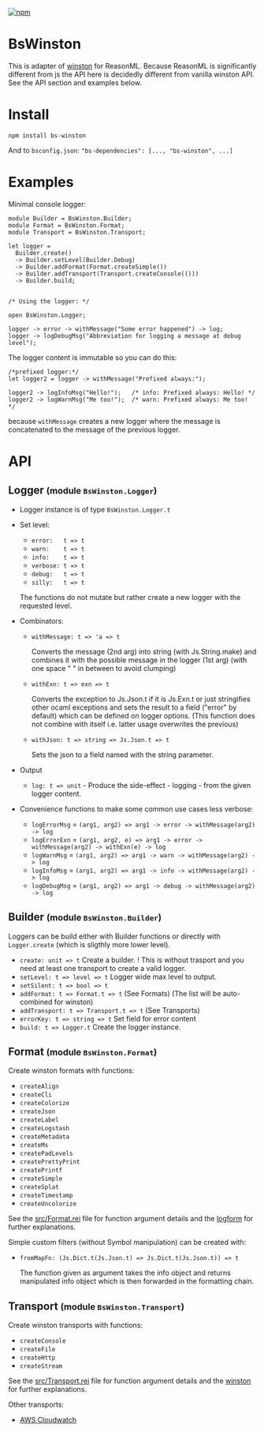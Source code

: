 [![npm](https://img.shields.io/npm/v/bs-winston.svg)](https://www.npmjs.com/package/bs-winston)

# BsWinston

This is adapter of [winston](https://github.com/winstonjs/winston) for ReasonML. Because ReasonML is significantly different from js the API here is decidedly different from vanilla winston API. See the API section and examples below.

# Install 

```
npm install bs-winston
```
And to `bsconfig.json`: `"bs-dependencies": [..., "bs-winston", ...]`


# Examples

Minimal console logger:
```
module Builder = BsWinston.Builder;
module Format = BsWinston.Format;
module Transport = BsWinston.Transport;

let logger =
  Builder.create()
  -> Builder.setLevel(Builder.Debug)
  -> Builder.addFormat(Format.createSimple())
  -> Builder.addTransport(Transport.createConsole(()))
  -> Builder.build;


/* Using the logger: */

open BsWinston.Logger;

logger -> error -> withMessage("Some error happened") -> log;
logger -> logDebugMsg("Abbreviation for logging a message at debug level");
```

The logger content is immutable so you can do this:
```
/*prefixed logger:*/
let logger2 = logger -> withMessage("Prefixed always:");

logger2 -> logInfoMsg("Hello!");   /* info: Prefixed always: Hello! */
logger2 -> logWarnMsg("Me too!");  /* warn: Prefixed always: Me too! */
```
because `withMessage` creates a new logger where the message is concatenated to the message of the previous logger.

# API

## Logger <small>(module `BsWinston.Logger`)</small>
- Logger instance is of type `BsWinston.Logger.t`
- Set level:
  - `error:   t => t`
  - `warn:    t => t`
  - `info:    t => t`
  - `verbose: t => t`
  - `debug:   t => t`
  - `silly:   t => t`
  
  The functions do not mutate but rather create a new logger with the requested level.
- Combinators:
  - `withMessage: t => 'a => t`
    
    Converts the message (2nd arg) into string (with Js.String.make) and combines it with the possible message in the logger (1st arg) (with one space " " in between to avoid clumping)
  - `withExn: t => exn => t`
    
    Converts the exception to Js.Json.t if it is Js.Exn.t or just stringifies other ocaml exceptions and sets the result to a field ("error" by default) which can be defined on logger options. (This function does not combine with itself i.e. latter usage overwrites the previous)
  - `withJson: t => string => Js.Json.t => t`

    Sets the json to a field named with the string parameter.
- Output
  - `log: t => unit`  - Produce the side-effect - logging - from the given logger content.
- Convenience functions to make some common use cases less verbose:
  - `logErrorMsg` = `(arg1, arg2) => arg1 -> error -> withMessage(arg2) -> log`
  - `logErrorExn` = `(arg1, arg2, e) => arg1 -> error -> withMessage(arg2) -> withExn(e) -> log`
  - `logWarnMsg`  = `(arg1, arg2) => arg1 -> warn -> withMessage(arg2) -> log`
  - `logInfoMsg`  = `(arg1, arg2) => arg1 -> info -> withMessage(arg2) -> log`
  - `logDebugMsg` = `(arg1, arg2) => arg1 -> debug -> withMessage(arg2) -> log`


## Builder <small>(module `BsWinston.Builder`)</small>

Loggers can be build either with Builder functions or directly with `Logger.create` (which is sligthly more lower level).

- `create: unit => t` Create a builder. ! This is without trasport and you need at least one transport to create a valid logger.
- `setLevel: t => level => t` Logger wide max level to output.
- `setSilent: t => bool => t`
- `addFormat: t => Format.t => t`  (See Formats) (The list will be auto-combined for winston)
- `addTransport: t => Transport.t => t` (See Transports)
- `errorKey: t => string => t` Set field for error content
- `build: t => Logger.t` Create the logger instance.

## Format <small>(module `BsWinston.Format`)</small>

Create winston formats with functions:
- `createAlign`
- `createCli`
- `createColorize`
- `createJson`
- `createLabel`
- `createLogstash`
- `createMetadata`
- `createMs`
- `createPadLevels`
- `createPrettyPrint`
- `createPrintf`
- `createSimple`
- `createSplat`
- `createTimestamp`
- `createUncolorize`

See the [src/Format.rei](https://github.com/veikkaus/bs-winston/blob/master/src/Format.rei) file for function argument details and the [logform](https://github.com/winstonjs/logform) for further explanations.

Simple custom filters (without Symbol manipulation) can be created with:
- `fromMapFn: (Js.Dict.t(Js.Json.t) => Js.Dict.t(Js.Json.t)) => t`

  The function given as argument takes the info object and returns manipulated info object which is then forwarded in the formatting chain.

## Transport <small>(module `BsWinston.Transport`)</small>

Create winston transports with functions:
- `createConsole`
- `createFile`
- `createHttp`
- `createStream`

See the [src/Transport.rei](https://github.com/veikkaus/bs-winston/blob/master/src/Transport.rei) file for function argument details and the [winston](https://github.com/winstonjs/winston/blob/master/docs/transports.md#winston-core) for further explanations.

Other transports:
- [AWS Cloudwatch](https://github.com/veikkaus/bs-winston-cloudwatch)
